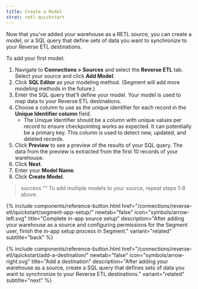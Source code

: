 ```yaml
---
title: Create a Model
strat: retl-quickstart
---
```


Now that you've added your warehouse as a RETL source, you can create a model, or a SQL query that define sets of data you want to synchronize to your Reverse ETL destinations. 

To add your first model:
1. Navigate to **Connections > Sources** and select the **Reverse ETL** tab. Select your source and click **Add Model**.
2. Click **SQL Editor** as your modeling method. (Segment will add more modeling methods in the future.)
3. Enter the SQL query that’ll define your model. Your model is used to map data to your Reverse ETL destinations.
4. Choose a column to use as the unique identifier for each record in the **Unique Identifier column** field.
    * The Unique Identifier should be a column with unique values per record to ensure checkpointing works as expected. It can potentially be a primary key. This column is used to detect new, updated, and deleted records.
5. Click **Preview** to see a preview of the results of your SQL query. The data from the preview is extracted from the first 10 records of your warehouse.
6. Click **Next**.
7. Enter your **Model Name**.
8. Click **Create Model**.

> success ""
> To add multiple models to your source, repeat steps 1-8 above.

<div class="double">
  {% include components/reference-button.html href="/connections/reverse-etl/quickstart/segment-app-setup/" newtab="false" icon="symbols/arrow-left.svg" title="Complete in-app source setup" description="After adding your warehouse as a source and configuring permissions for the Segment user, finish the in-app setup process in Segment." variant="related" subtitle="back" %}

  {% include components/reference-button.html href="/connections/reverse-etl/quickstart/add-a-destination/" newtab="false" icon="symbols/arrow-right.svg" title="Add a destination" description="After adding your warehouse as a source, create a SQL query that defines sets of data you want to synchronize to your Reverse ETL destinations." variant="related" subtitle="next" %}
</div>
